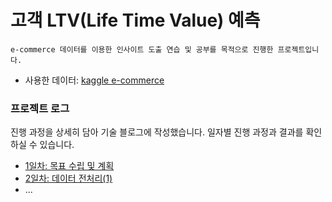 # 고객 LTV(Life Time Value) 예측 
<pre><code>e-commerce 데이터를 이용한 인사이트 도출 연습 및 공부를 목적으로 진행한 프로젝트입니다.</code></pre>
* 사용한 데이터: [kaggle e-commerce](https://www.kaggle.com/datasets/carrie1/ecommerce-data)

### 프로젝트 로그 
진행 과정을 상세히 담아 기술 블로그에 작성했습니다. 
일자별 진행 과정과 결과를 확인하실 수 있습니다. 

* [1일차: 목표 수립 및 계획](https://url.kr/cxpq2g)
* [2일차: 데이터 전처리(1)](https://url.kr/gcf4la)
* ... 
